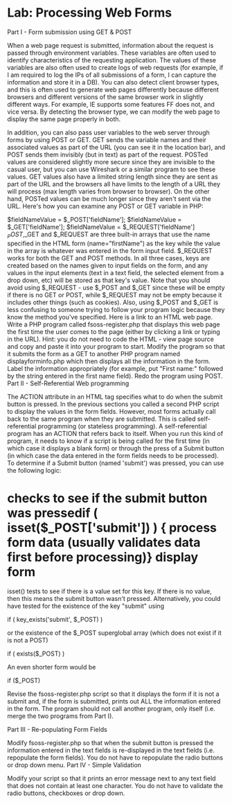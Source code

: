 # Lab: Processing Web Forms

Part I - Form submission using GET & POST

When a web page request is submitted, information about the request is passed through environment variables. These variables are often used to identify characteristics of the requesting application. The values of these variables are also often used to create logs of web requests (for example, if I am required to log the IPs of all submissions of a form, I can capture the information and store it in a DB). You can also detect client browser types, and this is often used to generate web pages differently because different browsers and different versions of the same browser work in slightly different ways. For example, IE supports some features FF does not, and vice versa. By detecting the browser type, we can modify the web page to display the same page properly in both.

In addition, you can also pass user variables to the web server through forms by using POST or GET. GET sends the variable names and their associated values as part of the URL (you can see it in the location bar), and POST sends them invisibly (but in text) as part of the request. POSTed values are considered slightly more secure since they are invisible to the casual user, but you can use Wireshark or a similar program to see these values. GET values also have a limited string length since they are sent as part of the URL and the browsers all have limits to the length of a URL they will process (max length varies from browser to browser). On the other hand, POSTed values can be much longer since they aren't sent via the URL.
Here's how you can examine any POST or GET variable in PHP:

$fieldNameValue = $_POST['fieldName']; $fieldNameValue = $_GET['fieldName']; $fieldNameValue = $_REQUEST['fieldName']
$_POST,$_GET and $_REQUEST are three built-in arrays that use the name specified in the HTML form (name="firstName") as the key while the value in the array is whatever was entered in the form input field. $_REQUEST works for both the GET and POST methods. In all three cases, keys are created based on the names given to input fields on the form, and any values in the input elements (text in a text field, the selected element from a drop down, etc) will be stored as that key's value. Note that you should avoid using $_REQUEST - use $_POST and $_GET since these will be empty if there is no GET or POST, while $_REQUEST may not be empty because it includes other things (such as cookies). Also, using $_POST and $_GET is less confusing to someone trying to follow your program logic because they know the method you've specified.
Here is a link to an HTML web page. Write a PHP program called fsoss-register.php that displays this web page the first time the user comes to the page (either by clicking a link or typing in the URL). Hint: you do not need to code the HTML - view page source and copy and paste it into your program to start.
Modify the program so that it submits the form as a GET to another PHP program named displayforminfo.php which then displays all the information in the form. Label the information appropriately (for example, put "First name:" followed by the string entered in the first name field). 
Redo the program using POST. 
Part II - Self-Referential Web programming

The ACTION attribute in an HTML tag specifies what to do when the submit button is pressed. In the previous sections you called a second PHP script to display the values in the form fields. However, most forms actually call back to the same program when they are submitted. This is called self-referential programming (or stateless programming). A self-referential program has an ACTION that refers back to itself. When you run this kind of program, it needs to know if a script is being called for the first time (in which case it displays a blank form) or through the press of a Submit button (in which case the data entered in the form fields needs to be processed). To determine if a Submit button (named 'submit') was pressed, you can use the following logic:
# checks to see if the submit button was pressedif ( isset($_POST['submit']) ) { process form data (usually validates data first before processing)} display form 
isset() tests to see if there is a value set for this key. If there is no value, then this means the submit button wasn't pressed. Alternatively, you could have tested for the existence of the key "submit" using 

if ( key_exists('submit', $_POST) )

or the existence of the $_POST superglobal array (which does not exist if it is not a POST)

if ( exists($_POST) )

An even shorter form would be

if ($_POST)

Revise the fsoss-register.php script so that it displays the form if it is not a submit and, if the form is submitted, prints out ALL the information entered in the form. The program should not call another program, only itself (i.e. merge the two programs from Part I).

Part III - Re-populating Form Fields

Modify fsoss-register.php so that when the submit button is pressed the information entered in the text fields is re-displayed in the text fields (i.e. repopulate the form fields). You do not have to repopulate the radio buttons or drop down menu.
Part IV - Simple Validation

Modify your script so that it prints an error message next to any text field that does not contain at least one character. You do not have to validate the radio buttons, checkboxes or drop down.

